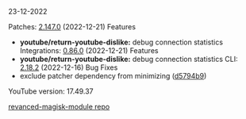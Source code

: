 23-12-2022

Patches:   [2.147.0](https://github.com/revanced/revanced-patches/compare/v2.146.0...v2.147.0) (2022-12-21)
 Features
* **youtube/return-youtube-dislike:** debug connection statistics
Integrations:   [0.86.0](https://github.com/revanced/revanced-integrations/compare/v0.85.1...v0.86.0) (2022-12-21)
 Features
* **youtube/return-youtube-dislike:** debug connection statistics
CLI:   [2.18.2](https://github.com/revanced/revanced-cli/compare/v2.18.1...v2.18.2) (2022-12-16)
 Bug Fixes
* exclude patcher dependency from minimizing ([d5794b9](https://github.com/revanced/revanced-cli/commit/d5794b94ca19c9287190a3b863c97a089893cc07))


YouTube version: 17.49.37

[revanced-magisk-module repo](https://github.com/vuongvan/magisk-module)
